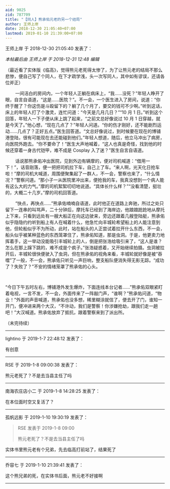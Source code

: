 ```yaml
---
aid: 9025
zid: 787709
title: "【同人】熊承佑元老的另一个结局"
author: 王师上岸
date: 2018-12-30 21:05:40+07:00
lastmod: 2019-01-10 21:39:00+07:00
---
```


王师上岸 于 2018-12-30 21:05:40 发表了：

_本帖最后由 王师上岸 于 2018-12-31 12:48 编辑_

（最近看了实体版《临高》，觉得熊元老死得太惨了，为了让熊元老的结局不那么悲惨，便自己写了个同人，在下才疏学浅，头一次写同人，其中如有谬误，还请各位斧正）

&nbsp; &nbsp;&nbsp; &nbsp;&nbsp;&nbsp;一间洁白的房间内，一个年轻人正躺在病床上，“我……没死？”年轻人睁开了眼，自言自语道，“这是……医院？”。不一会，一个医生进入了房间，说道：“你终于醒了？你这伤是斗殴留下的？躺了几个月了，要交的钱可不少啊。”听到这话，床上的年轻人打了个激灵，连忙问道：“今天是几月几日？”“10 月 1 日。”听到这个回答，年轻人一下子便从床上跳了起来，“之前文总好像说过 10 月 1 日穿越，就是今天了。”他心想，“现在几点了？”年轻人问道。“你的伤才刚好，还不能剧烈运动……几点了？正好五点。”医生回答道。“文总好像说过，到时候要在现在的博铺港登陆，很有可能现在去还能碰到他们。”年轻人想道，随后，他立马冲出了病房，向医院外跑去。“你不要命了！”医生大声地喊着，“这人也真是奇怪，找到他的时候还穿着一身古代铠甲，难不成是 Cosplay 入了迷？”医生自言自语道。

&nbsp; &nbsp;&nbsp; &nbsp;&nbsp;&nbsp;话说那熊承佑冲出医院，见到外边有辆摩的，便对司机喊道：“借用一下！”，话音刚落，便一把把司机拉下车，自己上了车。“来人啊，光天化日抢车啦！”摩的司机大喊道，周围便聚集起了一群人，不一会，警察也来了，“什么情况？”警察问道。“那小子一从医院里冲出来，便抢我的车，我真没想到一个病人能有这么大的力气。”摩的司机絮絮叨叨地说道。“具体长什么样？”“没看清楚，挺壮的，大概二十几岁。”摩的司机回答道。

&nbsp; &nbsp;&nbsp; &nbsp;&nbsp;&nbsp;“快点，再快点……”熊承佑喃喃自语道，此时他正在道路上奔驰，所过之处只留下一连串的叫骂声，二十分钟后，摩托车已经到了海岸边，他踉踉跄跄地从摩托上下来，只看到远处有一艘大船正在向这边驶来，旁边还跟着几艘登陆艇，熊承佑似乎隐隐约约听到船上有人在喊着什么，他急忙向丰城轮希望船上的人能注意到他，但轮船似乎不为所动，此时，站在船头的人正尝试着拉开什么东西，不一会，船头似乎被某种蓝色的东西笼罩住了，熊承佑知道，那是虫洞。于是，他更卖力地挥着手，这一举动没能吸引丰城轮上的人，倒是把张浩给吸引来了，“这人是谁？怎么在那上蹿下跳的，难不成是个疯子。”张浩疑惑着，又开始继续拍摄。虫洞被拉开后，丰城轮很快便驶入了虫洞，但在熊承佑的视角来看，丰城轮就好像是被“吞噬”了一般，不一会，熊承佑只听见一声巨响，整支船队便消失得无影无踪。“成功了？失败了？”不安的情绪笼罩了熊承佑的心头。

&nbsp; &nbsp;&nbsp; &nbsp;&nbsp;&nbsp;

“今日下午五时左右，博铺港外发生爆炸，下面连线本台记者……”熊承佑双眼紧盯着电视，一言不发，不一会，外面传来了一阵敲门声，“谁啊？”熊承佑问道，“物业！”外面的声音喊道，熊承佑也没多想，稀里糊涂就信了，便去开了门，谁知一开门，便冲进来两个大汉，“不许动，我们是警察！你涉嫌抢劫，跟我们走一趟吧！”大汉喊道。熊承佑放弃了抵抗，跟着警察来到了派出所。

（未完待续）

---

lightino 于 2019-1-7 22:48:12 发表了：

有创意

---

RSE 于 2019-1-8 09:00:38 发表了：

熊元老死了？不是去当县主任了吗

---

南海农庄店小二 于 2019-1-8 14:28:25 发表了：

在本位面时空又复活了？

---

孤帆远影 于 2019-1-10 19:30:19 发表了：

> RSE 发表于 2019-1-8 09:00
>
> 熊元老死了？不是去当县主任了吗

实体书里熊元老有个兄弟，先去临高打前站了，结果死了

---

乔容七 于 2019-1-10 21:39:41 发表了：

这个熊兄弟的死，在实体书后面，熊元老不好接啊

---
